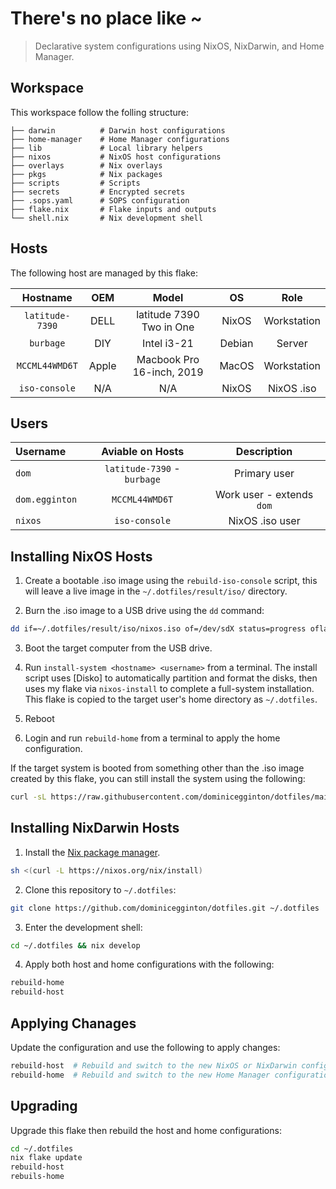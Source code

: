 # There's no place like ~

> Declarative system configurations using NixOS, NixDarwin, and Home Manager.

## Workspace

This workspace follow the folling structure:

```
├── darwin          # Darwin host configurations
├── home-manager    # Home Manager configurations
├── lib             # Local library helpers
├── nixos           # NixOS host configurations
├── overlays        # Nix overlays
├── pkgs            # Nix packages
├── scripts         # Scripts
├── secrets         # Encrypted secrets
├── .sops.yaml      # SOPS configuration
├── flake.nix       # Flake inputs and outputs
└── shell.nix       # Nix development shell
```

## Hosts

The following host are managed by this flake:

|    Hostname     |  OEM  |           Model           |   OS   |    Role     |
| :-------------: | :---: | :-----------------------: | :----: | :---------: |
| `latitude-7390` | DELL  | latitude 7390 Two in One  | NixOS  | Workstation |
|    `burbage`    |  DIY  |        Intel i3-21        | Debian |   Server    |
| `MCCML44WMD6T`  | Apple | Macbook Pro 16-inch, 2019 | MacOS  | Workstation |
|  `iso-console`  |  N/A  |            N/A            | NixOS  | NixOS .iso  |

## Users

| Username       |      Aviable on Hosts       |        Description        |
| :------------- | :-------------------------: | :-----------------------: |
| `dom`          | `latitude-7390` - `burbage` |       Primary user        |
| `dom.egginton` |       `MCCML44WMD6T`        | Work user - extends `dom` |
| `nixos`        |        `iso-console`        |      NixOS .iso user      |

## Installing NixOS Hosts

1. Create a bootable .iso image using the `rebuild-iso-console` script, this
   will leave a live image in the `~/.dotfiles/result/iso/` directory.

2. Burn the .iso image to a USB drive using the `dd` command:

```sh
dd if=~/.dotfiles/result/iso/nixos.iso of=/dev/sdX status=progress oflag=sync bs=4M
```

3. Boot the target computer from the USB drive.

4. Run `install-system <hostname> <username>` from a terminal. The install
   script uses [Disko] to automatically partition and format the disks, then
   uses my flake via `nixos-install` to complete a full-system installation.
   This flake is copied to the target user's home directory as `~/.dotfiles`.

5. Reboot

6. Login and run `rebuild-home` from a terminal to apply the home configuration.

If the target system is booted from something other than the .iso image created
by this flake, you can still install the system using the following:

```sh
curl -sL https://raw.githubusercontent.com/dominicegginton/dotfiles/main/scripts/install.sh | bash -s <hostname> <username>
```

## Installing NixDarwin Hosts

1. Install the [Nix package manager](https://nixos.org/download#nix-install-macos).

```sh
sh <(curl -L https://nixos.org/nix/install)
```

2. Clone this repository to `~/.dotfiles`:

```sh
git clone https://github.com/dominicegginton/dotfiles.git ~/.dotfiles
```

3. Enter the development shell:

```sh
cd ~/.dotfiles && nix develop
```

4. Apply both host and home configurations with the following:

```sh
rebuild-home
rebuild-host
```

## Applying Chanages

Update the configuration and use the following to apply changes:

```sh
rebuild-host  # Rebuild and switch to the new NixOS or NixDarwin configuration
rebuild-home  # Rebuild and switch to the new Home Manager configuration
```

## Upgrading

Upgrade this flake then rebuild the host and home configurations:

```sh
cd ~/.dotfiles
nix flake update
rebuild-host
rebuils-home
```
